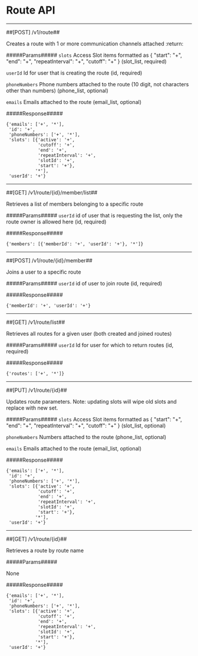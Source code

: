 # Route API 

------------
##[POST] /v1/route##

Creates a route with 1 or more communication channels attached
:return:

#####Params#####
`slots` Access Slot items formatted as { "start": "+", "end": "+", "repeatInterval": "+", "cutoff": "+" } (slot_list, required)

`userId` Id for user that is creating the route (id, required)

`phoneNumbers` Phone numbers attached to the route (10 digit, not characters other than numbers) (phone_list, optional)

`emails` Emails attached to the route (email_list, optional)

#####Response#####

~~~~
{'emails': ['+', '*'],
 'id': '+',
 'phoneNumbers': ['+', '*'],
 'slots': [{'active': '+',
            'cutoff': '+',
            'end': '+',
            'repeatInterval': '+',
            'slotId': '+',
            'start': '+'},
           '*'],
 'userId': '+'}
~~~~

------------
##[GET] /v1/route/{id}/member/list##

Retrieves a list of members belonging to a specific route

#####Params#####
`userId` id of user that is requesting the list, only the route owner is allowed here (id, required)

#####Response#####

~~~~
{'members': [{'memberId': '+', 'userId': '+'}, '*']}
~~~~

------------
##[POST] /v1/route/{id}/member##

Joins a user to a specific route

#####Params#####
`userId` id of user to join route (id, required)

#####Response#####

~~~~
{'memberId': '+', 'userId': '+'}
~~~~

------------
##[GET] /v1/route/list##

Retrieves all routes for a given user (both created and joined routes)

#####Params#####
`userId` Id for user for which to return routes (id, required)

#####Response#####

~~~~
{'routes': ['+', '*']}
~~~~

------------
##[PUT] /v1/route/{id}##

Updates route parameters.
Note: updating slots will wipe old slots and replace with new set.

#####Params#####
`slots` Access Slot items formatted as { "start": "+", "end": "+", "repeatInterval": "+", "cutoff": "+" } (slot_list, optional)

`phoneNumbers` Numbers attached to the route (phone_list, optional)

`emails` Emails attached to the route (email_list, optional)

#####Response#####

~~~~
{'emails': ['+', '*'],
 'id': '+',
 'phoneNumbers': ['+', '*'],
 'slots': [{'active': '+',
            'cutoff': '+',
            'end': '+',
            'repeatInterval': '+',
            'slotId': '+',
            'start': '+'},
           '*'],
 'userId': '+'}
~~~~

------------
##[GET] /v1/route/{id}##

Retrieves a route by route name

#####Params#####

None

#####Response#####

~~~~
{'emails': ['+', '*'],
 'id': '+',
 'phoneNumbers': ['+', '*'],
 'slots': [{'active': '+',
            'cutoff': '+',
            'end': '+',
            'repeatInterval': '+',
            'slotId': '+',
            'start': '+'},
           '*'],
 'userId': '+'}
~~~~

